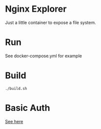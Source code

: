 # Nginx Explorer

Just a little container to expose a file system.

# Run

See docker-compose.yml for example

# Build

```
./build.sh
```

# Basic Auth

[See here](https://github.com/sgaunet/nginXplorerAuth)
